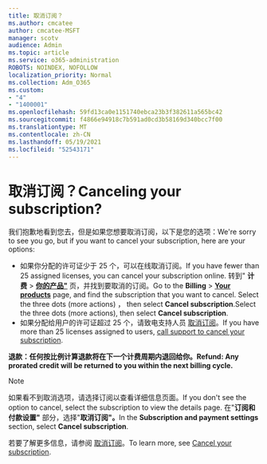 ```yaml
---
title: 取消订阅？
ms.author: cmcatee
author: cmcatee-MSFT
manager: scotv
audience: Admin
ms.topic: article
ms.service: o365-administration
ROBOTS: NOINDEX, NOFOLLOW
localization_priority: Normal
ms.collection: Adm_O365
ms.custom:
- "4"
- "1400001"
ms.openlocfilehash: 59fd13ca0e1151740ebca23b3f382611a565bc42
ms.sourcegitcommit: f4866e94918c7b591ad0cd3b58169d340bcc7f00
ms.translationtype: MT
ms.contentlocale: zh-CN
ms.lasthandoff: 05/19/2021
ms.locfileid: "52543171"
---
```

# <a name="canceling-your-subscription"></a><span data-ttu-id="ddaa3-102">取消订阅？</span><span class="sxs-lookup"><span data-stu-id="ddaa3-102">Canceling your subscription?</span></span>

<span data-ttu-id="ddaa3-103">我们抱歉地看到您去，但是如果您想要取消订阅，以下是您的选项：</span><span class="sxs-lookup"><span data-stu-id="ddaa3-103">We're sorry to see you go, but if you want to cancel your subscription, here are your options:</span></span>
  
- <span data-ttu-id="ddaa3-104">如果你分配的许可证少于 25 个，可以在线取消订阅。</span><span class="sxs-lookup"><span data-stu-id="ddaa3-104">If you have fewer than 25 assigned licenses, you can cancel your subscription online.</span></span> <span data-ttu-id="ddaa3-105">转到" **计费** \> **[你的产品"](https://go.microsoft.com/fwlink/p/?linkid=842054)** 页，并找到要取消的订阅。</span><span class="sxs-lookup"><span data-stu-id="ddaa3-105">Go to the **Billing** \> **[Your products](https://go.microsoft.com/fwlink/p/?linkid=842054)** page, and find the subscription that you want to cancel.</span></span> <span data-ttu-id="ddaa3-106">Select the three dots (more actions) ， then select **Cancel subscription**.</span><span class="sxs-lookup"><span data-stu-id="ddaa3-106">Select the three dots (more actions), then select **Cancel subscription**.</span></span>
- <span data-ttu-id="ddaa3-107">如果分配给用户的许可证超过 25 个，请致电支持人员 [取消订阅](https://go.microsoft.com/fwlink/p/?linkid=518322)。</span><span class="sxs-lookup"><span data-stu-id="ddaa3-107">If you have more than 25 licenses assigned to users, [call support to cancel your subscription](https://go.microsoft.com/fwlink/p/?linkid=518322).</span></span>
  
<span data-ttu-id="ddaa3-108">**退款：任何按比例计算退款将在下一个计费周期内退回给你。**</span><span class="sxs-lookup"><span data-stu-id="ddaa3-108">**Refund: Any prorated credit will be returned to you within the next billing cycle.**</span></span>

> [!NOTE]
> <span data-ttu-id="ddaa3-109">如果看不到取消选项，请选择订阅以查看详细信息页面。</span><span class="sxs-lookup"><span data-stu-id="ddaa3-109">If you don't see the option to cancel, select the subscription to view the details page.</span></span> <span data-ttu-id="ddaa3-110">在"**订阅和付款设置"** 部分，选择"**取消订阅"。**</span><span class="sxs-lookup"><span data-stu-id="ddaa3-110">In the **Subscription and payment settings** section, select **Cancel subscription**.</span></span>

<span data-ttu-id="ddaa3-111">若要了解更多信息，请参阅 [取消订阅](/microsoft-365/commerce/subscriptions/cancel-your-subscription)。</span><span class="sxs-lookup"><span data-stu-id="ddaa3-111">To learn more, see [Cancel your subscription](/microsoft-365/commerce/subscriptions/cancel-your-subscription).</span></span>
